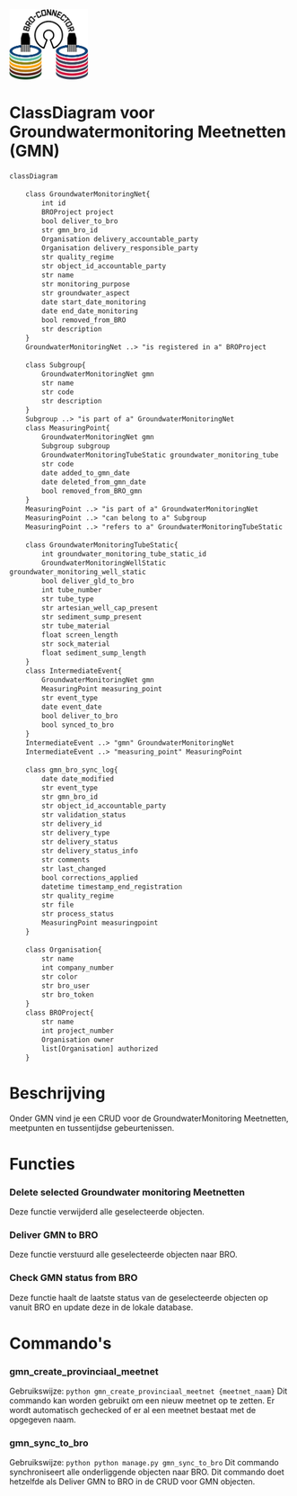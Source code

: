 
<img src=../static/img/broconnector.png width="140">

# ClassDiagram voor Groundwatermonitoring Meetnetten (GMN) #
```mermaid
classDiagram

    class GroundwaterMonitoringNet{
        int id
        BROProject project
        bool deliver_to_bro
        str gmn_bro_id
        Organisation delivery_accountable_party
        Organisation delivery_responsible_party
        str quality_regime
        str object_id_accountable_party
        str name
        str monitoring_purpose
        str groundwater_aspect
        date start_date_monitoring
        date end_date_monitoring
        bool removed_from_BRO
        str description
    }
    GroundwaterMonitoringNet ..> "is registered in a" BROProject

    class Subgroup{
        GroundwaterMonitoringNet gmn
        str name
        str code
        str description
    }
    Subgroup ..> "is part of a" GroundwaterMonitoringNet
    class MeasuringPoint{
        GroundwaterMonitoringNet gmn
        Subgroup subgroup
        GroundwaterMonitoringTubeStatic groundwater_monitoring_tube
        str code
        date added_to_gmn_date
        date deleted_from_gmn_date
        bool removed_from_BRO_gmn
    }
    MeasuringPoint ..> "is part of a" GroundwaterMonitoringNet
    MeasuringPoint ..> "can belong to a" Subgroup
    MeasuringPoint ..> "refers to a" GroundwaterMonitoringTubeStatic

    class GroundwaterMonitoringTubeStatic{
        int groundwater_monitoring_tube_static_id
        GroundwaterMonitoringWellStatic groundwater_monitoring_well_static
        bool deliver_gld_to_bro
        int tube_number
        str tube_type
        str artesian_well_cap_present
        str sediment_sump_present
        str tube_material
        float screen_length
        str sock_material
        float sediment_sump_length
    }
    class IntermediateEvent{
        GroundwaterMonitoringNet gmn
        MeasuringPoint measuring_point
        str event_type
        date event_date
        bool deliver_to_bro
        bool synced_to_bro
    }
    IntermediateEvent ..> "gmn" GroundwaterMonitoringNet
    IntermediateEvent ..> "measuring_point" MeasuringPoint

    class gmn_bro_sync_log{
        date date_modified
        str event_type
        str gmn_bro_id
        str object_id_accountable_party
        str validation_status
        str delivery_id
        str delivery_type
        str delivery_status
        str delivery_status_info
        str comments
        str last_changed
        bool corrections_applied
        datetime timestamp_end_registration
        str quality_regime
        str file
        str process_status
        MeasuringPoint measuringpoint
    }

    class Organisation{
        str name
        int company_number
        str color
        str bro_user
        str bro_token
    }
    class BROProject{
        str name
        int project_number
        Organisation owner
        list[Organisation] authorized
    }
```
# Beschrijving #
Onder GMN vind je een CRUD voor de GroundwaterMonitoring Meetnetten, meetpunten en tussentijdse gebeurtenissen.
# Functies #
### Delete selected Groundwater monitoring Meetnetten ###
Deze functie verwijderd alle geselecteerde objecten.
### Deliver GMN to BRO ###
Deze functie verstuurd alle geselecteerde objecten naar BRO.
### Check GMN status from BRO ###
Deze functie haalt de laatste status van de geselecteerde objecten op vanuit BRO en update deze in de lokale database.
# Commando's #
### gmn_create_provinciaal_meetnet ###
Gebruikswijze:
```python gmn_create_provinciaal_meetnet {meetnet_naam}```
Dit commando kan worden gebruikt om een nieuw meetnet op te zetten. Er wordt automatisch gechecked of er al een meetnet bestaat met de opgegeven naam.
### gmn_sync_to_bro ###
Gebruikswijze:
```python python manage.py gmn_sync_to_bro```
Dit commando synchroniseert alle onderliggende objecten naar BRO. Dit commando doet hetzelfde als Deliver GMN to BRO in de CRUD voor GMN objecten.
